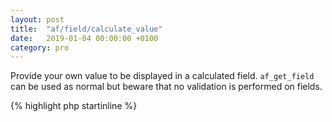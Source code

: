```yaml
---
layout: post
title:  "af/field/calculate_value"
date:   2019-01-04 00:00:00 +0100
category: pro
---
```


Provide your own value to be displayed in a calculated field. `af_get_field` can be used as normal but beware that no validation is performed on fields.

{% highlight php startinline %}
<?php

function calculate_field_value( $value, $field, $form, $args ) {
    $quantity = af_get_field( 'quantity' );
    $price = 10;
    $total = $quantity * $price;

    return '$' . $total;
}
add_filter( 'af/field/calculate_value', 'calculate_field_value', 10, 4 );
add_filter( 'af/field/calculate_value/name=FIELD_NAME', 'calculate_field_value', 10, 4 );
add_filter( 'af/field/calculate_value/key=FIELD_KEY', 'calculate_field_value', 10, 4 );

{% endhighlight %}